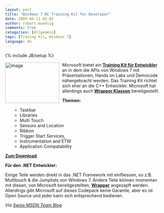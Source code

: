```yaml
---
layout: post
title: "Windows 7 RC Training Kit for Developer"
date: 2009-06-11 02:02
author: robert.muehsig
comments: true
categories: [Allgemein]
tags: [Traning Kit, Windows 7]
language: de
---
```

{% include JB/setup %}
<p><a href="{{BASE_PATH}}/assets/wp-images-de/image766.png"><img style="border-right: 0px; border-top: 0px; margin: 0px 10px 0px 0px; border-left: 0px; border-bottom: 0px" height="133" alt="image" src="{{BASE_PATH}}/assets/wp-images-de/image-thumb744.png" width="176" align="left" border="0"></a> Microsoft bietet ein <a href="http://www.microsoft.com/downloads/details.aspx?FamilyID=12100526-ed26-476b-8e20-69662b8546c1&amp;displaylang=en"><strong>Training Kit für Entwickler</strong></a> an in dem die APIs von Windows 7 mit Präsentationen, Hands on Labs und Democode nähergebracht werden. Das Training Kit richtet sich eher an die C++ Entwickler. Microsoft hat allerdings auch <strong><a href="http://code.msdn.microsoft.com/WindowsAPICodePack">Wrapper Klassen</a></strong> bereitgestellt.</p><p><strong>Themen:</strong></p> <ul> <ul> <li>Taskbar  <li>Libraries  <li>Multi Touch  <li>Sensors and Location  <li>Ribbon  <li>Trigger Start Services,  <li>Instrumentation and ETW  <li>Application Compatability </li></ul></ul> <p><a href="http://www.microsoft.com/downloads/details.aspx?FamilyID=12100526-ed26-476b-8e20-69662b8546c1&amp;displaylang=en"><strong>Zum Download</strong></a>.</p> <p><strong>Für den .NET Entwickler:</strong></p> <p>Einige Teile werden direkt in das .NET Framework mit einfliessen, so z.B. Multitouch &amp; die Jumplists von Windows 7. Andere Teile können momentan mit diesen, von Microsoft bereitgestellten, <a href="http://code.msdn.microsoft.com/WindowsAPICodePack"><strong>Wrapper</strong></a> angezapft werden. Allerdings gibt Microsoft auf dieses Codepack keine Garantie, aber es ist Open Source und jeder kann sich entsprechend bedienen.</p> <p><em>Via </em><a href="http://blogs.msdn.com/swiss_dpe_team/archive/2009/06/10/windows-7-training-kit-f-r-entwickler.aspx"><em>Swiss MSDN Team Blog</em></a></p>
